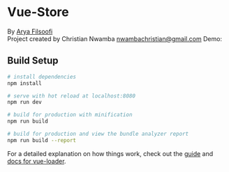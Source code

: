 # Vue-Store
By <a href="https://aryafilsoofi.com">Arya Filsoofi</a>
<br>
Project created by Christian Nwamba <nwambachristian@gmail.com>
Demo:

## Build Setup

``` bash
# install dependencies
npm install

# serve with hot reload at localhost:8080
npm run dev

# build for production with minification
npm run build

# build for production and view the bundle analyzer report
npm run build --report
```

For a detailed explanation on how things work, check out the [guide](http://vuejs-templates.github.io/webpack/) and [docs for vue-loader](http://vuejs.github.io/vue-loader).
